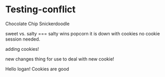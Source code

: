 # Testing-conflict


Chocolate Chip
Snickerdoodle

sweet vs. salty === salty wins popcorn it is down with cookies no cookie session needed.

adding cookies!


new changes thing for use to deal with  new cookie!

Hello logan!
Cookies are good
